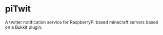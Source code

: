 piTwit
=====================

A twitter notification service for RaspberryPi based minecraft servers based on a Bukkit plugin.




